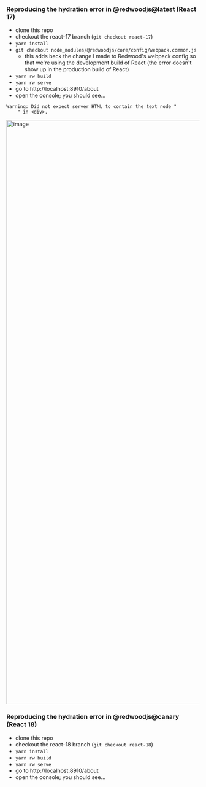 ### Reproducing the hydration error in @redwoodjs@latest (React 17)

- clone this repo
- checkout the react-17 branch (`git checkout react-17`)
- `yarn install`
- `git checkout node_modules/@redwoodjs/core/config/webpack.common.js`
  - this adds back the change I made to Redwood's webpack config so that we're using the development build of React (the error doesn't show up in the production build of React)
- `yarn rw build`
- `yarn rw serve`
- go to http://localhost:8910/about
- open the console; you should see...

```
Warning: Did not expect server HTML to contain the text node "
    " in <div>.
```

<img width="1522" alt="image" src="https://user-images.githubusercontent.com/32992335/224127973-58f3b6d9-b676-4a94-9195-bd3f667218d9.png">

### Reproducing the hydration error in @redwoodjs@canary (React 18)

- clone this repo
- checkout the react-18 branch (`git checkout react-18`)
- `yarn install`
- `yarn rw build`
- `yarn rw serve`
- go to http://localhost:8910/about
- open the console; you should see...
